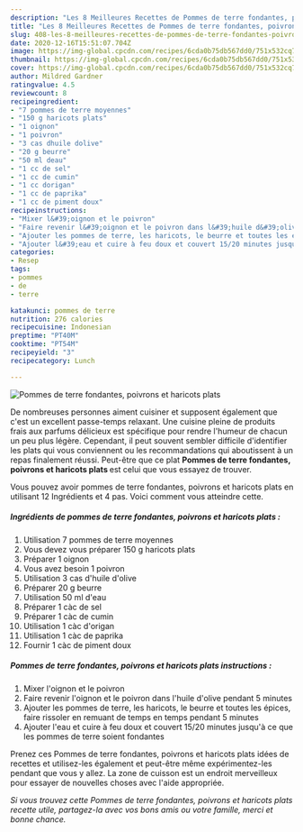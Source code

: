 ```yaml
---
description: "Les 8 Meilleures Recettes de Pommes de terre fondantes, poivrons et haricots plats"
title: "Les 8 Meilleures Recettes de Pommes de terre fondantes, poivrons et haricots plats"
slug: 408-les-8-meilleures-recettes-de-pommes-de-terre-fondantes-poivrons-et-haricots-plats
date: 2020-12-16T15:51:07.704Z
image: https://img-global.cpcdn.com/recipes/6cda0b75db567dd0/751x532cq70/pommes-de-terre-fondantes-poivrons-et-haricots-plats-photo-principale-de-la-recette.jpg
thumbnail: https://img-global.cpcdn.com/recipes/6cda0b75db567dd0/751x532cq70/pommes-de-terre-fondantes-poivrons-et-haricots-plats-photo-principale-de-la-recette.jpg
cover: https://img-global.cpcdn.com/recipes/6cda0b75db567dd0/751x532cq70/pommes-de-terre-fondantes-poivrons-et-haricots-plats-photo-principale-de-la-recette.jpg
author: Mildred Gardner
ratingvalue: 4.5
reviewcount: 8
recipeingredient:
- "7 pommes de terre moyennes"
- "150 g haricots plats"
- "1 oignon"
- "1 poivron"
- "3 cas dhuile dolive"
- "20 g beurre"
- "50 ml deau"
- "1 cc de sel"
- "1 cc de cumin"
- "1 cc dorigan"
- "1 cc de paprika"
- "1 cc de piment doux"
recipeinstructions:
- "Mixer l&#39;oignon et le poivron"
- "Faire revenir l&#39;oignon et le poivron dans l&#39;huile d&#39;olive pendant 5 minutes"
- "Ajouter les pommes de terre, les haricots, le beurre et toutes les épices, faire rissoler en remuant de temps en temps pendant 5 minutes"
- "Ajouter l&#39;eau et cuire à feu doux et couvert 15/20 minutes jusqu&#39;à ce que les pommes de terre soient fondantes"
categories:
- Resep
tags:
- pommes
- de
- terre

katakunci: pommes de terre 
nutrition: 276 calories
recipecuisine: Indonesian
preptime: "PT40M"
cooktime: "PT54M"
recipeyield: "3"
recipecategory: Lunch

---
```



![Pommes de terre fondantes, poivrons et haricots plats](https://img-global.cpcdn.com/recipes/6cda0b75db567dd0/751x532cq70/pommes-de-terre-fondantes-poivrons-et-haricots-plats-photo-principale-de-la-recette.jpg)

De nombreuses personnes aiment cuisiner et supposent également que c'est un excellent passe-temps relaxant. Une cuisine pleine de produits frais aux parfums délicieux est spécifique pour rendre l'humeur de chacun un peu plus légère. Cependant, il peut souvent sembler difficile d'identifier les plats qui vous conviennent ou les recommandations qui aboutissent à un repas finalement réussi. Peut-être que ce plat <strong> Pommes de terre fondantes, poivrons et haricots plats </strong> est celui que vous essayez de trouver.

<!--inarticleads1-->

Vous pouvez avoir pommes de terre fondantes, poivrons et haricots plats en utilisant 12 Ingrédients et 4 pas. Voici comment vous atteindre cette.

##### Ingrédients de pommes de terre fondantes, poivrons et haricots plats :

1. Utilisation 7 pommes de terre moyennes
1. Vous devez vous préparer 150 g haricots plats
1. Préparer 1 oignon
1. Vous avez besoin 1 poivron
1. Utilisation 3 cas d&#39;huile d&#39;olive
1. Préparer 20 g beurre
1. Utilisation 50 ml d&#39;eau
1. Préparer 1 càc de sel
1. Préparer 1 càc de cumin
1. Utilisation 1 càc d&#39;origan
1. Utilisation 1 càc de paprika
1. Fournir 1 càc de piment doux




<!--inarticleads2-->

##### Pommes de terre fondantes, poivrons et haricots plats instructions :

1. Mixer l&#39;oignon et le poivron
1. Faire revenir l&#39;oignon et le poivron dans l&#39;huile d&#39;olive pendant 5 minutes
1. Ajouter les pommes de terre, les haricots, le beurre et toutes les épices, faire rissoler en remuant de temps en temps pendant 5 minutes
1. Ajouter l&#39;eau et cuire à feu doux et couvert 15/20 minutes jusqu&#39;à ce que les pommes de terre soient fondantes




<!--inarticleads1-->

<p>
Prenez ces Pommes de terre fondantes, poivrons et haricots plats idées de recettes et utilisez-les également et peut-être même expérimentez-les pendant que vous y allez. La zone de cuisson est un endroit merveilleux pour essayer de nouvelles choses avec l'aide appropriée.
</p>

<p>
<i>Si vous trouvez cette Pommes de terre fondantes, poivrons et haricots plats recette utile, partagez-la avec vos bons amis ou votre famille, merci et bonne chance.</i>
</p>
